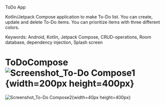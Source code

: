 ToDo App

Kotlin/Jetpack Compose application to make To-Do list. You can create, update and delete To-Do items. You can prioritize items with three different colors.

Keywords: Android, Kotlin, Jetpack Compose, CRUD-operations, Room database, dependency injection, Splash screen


# ToDoCompose![Screenshot_To-Do Compose1](https://user-images.githubusercontent.com/48225995/232468181-d37ef403-c622-442e-b500-2c529650b736.jpg){width=200px height=400px}
![Screenshot_To-Do Compose2](https://user-images.githubusercontent.com/48225995/232468379-357d3c98-3d21-4362-9227-c8d3294e9dc6.jpg){width=40px height=400px}

